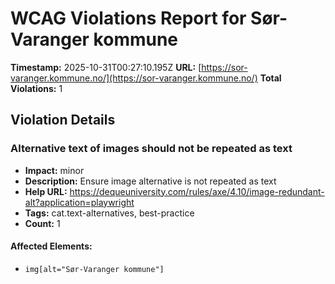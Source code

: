 # WCAG Violations Report for Sør-Varanger kommune

**Timestamp:** 2025-10-31T00:27:10.195Z
**URL:** [https://sor-varanger.kommune.no/](https://sor-varanger.kommune.no/)
**Total Violations:** 1

## Violation Details

### Alternative text of images should not be repeated as text

- **Impact:** minor
- **Description:** Ensure image alternative is not repeated as text
- **Help URL:** https://dequeuniversity.com/rules/axe/4.10/image-redundant-alt?application=playwright
- **Tags:** cat.text-alternatives, best-practice
- **Count:** 1

#### Affected Elements:

- `img[alt="Sør-Varanger kommune"]`
